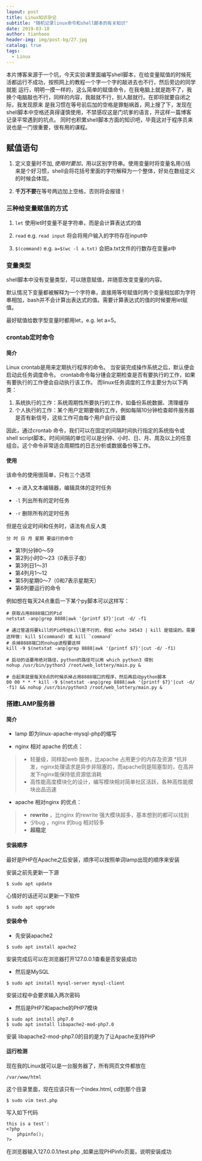 ```yaml
---
layout: post
title: Linux知识杂记
subtitle: "随机记录linux命令和shell脚本的有关知识"
date: 2019-03-18
author: tianhaoo
header-img: img/post-bg/27.jpg
catalog: true
tags:
  - Linux
---
```


本片博客来源于一个坑，今天实验课里面编写shell脚本，在给变量赋值的时候死活都运行不成功，按照网上的教程一个字一个字的敲进去也不行，然后旁边的同学就能
运行，明明一摸一样的，这么简单的赋值命令，在我电脑上就是跑不了，我换个电脑敲也不行，同样的内容，我敲就不行，别人敲就行。在即将就要自闭之际，我发现原来
是我习惯在等号前后加的空格是罪魁祸首，网上搜了下，发现在shell脚本中空格还真得谨慎使用，不禁感叹这是门坑爹的语言，开这样一篇博客记录平常遇到的坑点。
同时也积累shell脚本方面的知识吧，毕竟这对于程序员来说也是一门很重要，很有用的课程。

## 赋值语句

1. 定义变量时不加$,使用时要加$，用以区别字符串。使用变量时将变量名用{}括来是个好习惯，shell会将花括号里面的字符解释为一个整体，好处在数组定义的时候会体现。

2. **千万不要**在等号两边加上空格，否则将会报错！

### 三种给变量赋值的方式

1. `let` 使用let时变量不是字符串，而是会计算表达式的值

2. `read` e.g. `read input` 将会将用户输入的字符存在input中

3. `$(command)` e.g. `a=$(wc -l a.txt)` 会把a.txt文件的行数存在变量a中


### 变量类型

shell脚本中没有变量类型，可以随意赋值，并随意改变变量的内容。

默认情况下变量都被解释为一个字符串，直接用等号赋值时两个变量相加即为字符串相加，bash并不会计算出表达式的值。需要计算表达式的值的时候要用let赋值。

最好赋值给数字型变量时都用let，e.g. let a=5。

### crontab定时命令

#### 简介

Linux crontab是用来定期执行程序的命令。
当安装完成操作系统之后，默认便会启动此任务调度命令。
crontab命令每分锺会定期检查是否有要执行的工作，如果有要执行的工作便会自动执行该工作。
而linux任务调度的工作主要分为以下两类：

1. 系统执行的工作：系统周期性所要执行的工作，如备份系统数据、清理缓存
2. 个人执行的工作：某个用户定期要做的工作，例如每隔10分钟检查邮件服务器是否有新信号，这些工作可由每个用户自行设置

因此，通过crontab 命令，我们可以在固定的间隔时间执行指定的系统指令或 shell script脚本。时间间隔的单位可以是分钟、小时、日、月、周及以上的任意组合。这个命令非常适合周期性的日志分析或数据备份等工作。

#### 使用

该命令的使用很简单，只有三个选项

* `-e` 进入文本编辑器，编辑具体的定时任务

* `-l` 列出所有的定时任务

* `-r` 删除所有的定时任务

但是在设定时间和任务时，语法有点反人类

`分 时 日 月 星期 要运行的命令`

* 第1列分钟0～59
* 第2列小时0～23（0表示子夜）
* 第3列日1～31
* 第4列月1～12
* 第5列星期0～7（0和7表示星期天）
* 第6列要运行的命令

例如想在每天24点重启一下某个py脚本可以这样写：
```
# 获取占用8888端口的Pid
netstat -anp|grep 8888|awk '{printf $7}'|cut -d/ -f1

# 通过管道将要kill的Pid传给kill是不行的，例如 echo 34543 | kill 是错误的。需要这样做: kill $(command) 或 kill `command`
# 杀掉8888端口的nohup进程要这样
kill -9 $(netstat -anp|grep 8888|awk '{printf $7}'|cut -d/ -f1)

# 启动的话要用绝对路径，python的路径可以用 which python3 得到
nohup /usr/bin/python3 /root/web_lottery/main.py &

# 合起来就是每天0点的时候杀掉占用8888端口的程序，然后再启动python脚本
00 00 * * * kill -9 $(netstat -anp|grep 8888|awk '{printf $7}'|cut -d/ -f1) && nohup /usr/bin/python3 /root/web_lottery/main.py &

```

### 搭建LAMP服务器

#### 简介

* lamp 即为linux-apache-mysql-php的缩写

* nginx 相对 apache 的优点：

>   * 轻量级，同样起web 服务，比apache 占用更少的内存及资源
>   *抗并发，nginx处理请求是异步非阻塞的，而apache则是阻塞型的，在高并发下nginx能保持低资源低消耗
>   * 高性能高度模块化的设计，编写模块相对简单社区活跃，各种高性能模块出品迅速

* apache 相对nginx 的优点：

>   * **rewrite** ，比nginx 的rewrite 强大模块超多，基本想到的都可以找到
>   * 少bug ，nginx 的bug 相对较多
>   * **超稳定**


#### 安装顺序

最好是PHP在Apache之后安装，顺序可以按照单词lamp出现的顺序来安装

安装之前先更新一下源

```
$ sudo apt update
```

心情好的话还可以更新一下软件

```
$ sudo apt upgrade
```

#### 安装命令

* 先安装apache2

```
$ sudo apt install apache2
```

安装完成后可以在浏览器打开127.0.0.1查看是否安装成功

* 然后是MySQL

```
$ sudo apt install mysql-server mysql-client
```
安装过程中会要求输入两次密码

* 然后是PHP7和apache的PHP7模块

```
$ sudo apt install php7.0
$ sudo apt install libapache2-mod-php7.0
```
   安装 libapache2-mod-php7.0的目的是为了让Apache支持PHP

#### 运行检测

现在我的Linux就可以是一台服务器了，所有网页文件都放在

```
/var/www/html
```

这个目录里面，现在应该只有一个index.html, cd到那个目录

```
$ sudo vim test.php
```


写入如下代码

```
this is a test`:   
<?php
    phpinfo();
?>
```

在浏览器输入127.0.0.1/test.php ,如果出现PHPinfo页面，说明安装成功





